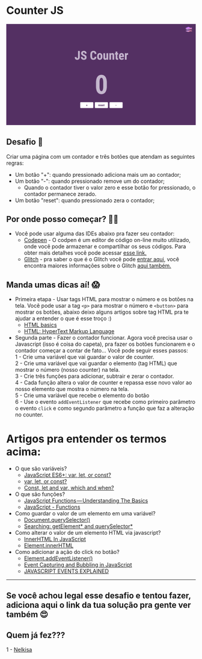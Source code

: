 # Counter JS

![Giphy of the counter application](../../assets/imgs/counter.gif)

## Desafio 🎯
Criar uma página com um contador e três botões que atendam as seguintes regras:
  - Um botão "+": quando pressionado adiciona mais um ao contador;
  - Um botão "-": quando pressionado remove um do contador;
    - Quando o contador tiver o valor zero e esse botão for pressionado, o contador permanece zerado.
  - Um botão "reset": quando pressionado zera o contador;



## Por onde posso começar? 💪🏽
- Você pode usar alguma das IDEs abaixo pra fazer seu contador:
  - [Codepen](https://codepen.io/) - O codpen é um editor de código on-line muito utilizado, onde você pode armazenar e compartilhar os seus códigos. Para obter mais detalhes você pode acessar [esse link.](https://blog.codepen.io/2016/02/01/learn-how-the-editor-works-the-editor-tour/)
  - [Glitch](https://glitch.com/) - pra saber o que é o Glitch você pode [entrar aqui](https://medium.com/glitch/what-is-glitch-90cd75e40277), você encontra maiores informações sobre o Glitch [aqui também.](https://medium.com/@glitch)


## Manda umas dicas aí! 😱
- Primeira etapa -  Usar tags HTML para mostrar o número e os botões na tela. Você pode usar a tag `<p>` para mostrar o número e `<button>` para mostrar os botões, abaixo deixo alguns artigos sobre tag HTML pra te ajudar a entender o que é esse troço :)
  - [HTML basics](https://developer.mozilla.org/en-US/docs/Learn/Getting_started_with_the_web/HTML_basics)
  - [HTML: HyperText Markup Language](https://developer.mozilla.org/en-US/docs/Web/HTML)
- Segunda parte - Fazer o contador funcionar. Agora você precisa usar o Javascript (isso é coisa do capeta), pra fazer os botões funcionarem e o contador começar a contar de fato... Você pode seguir esses passos:  
  1 - Crie uma variável que vai guardar o valor de counter.  
  2 - Crie uma variável que vai guardar o elemento (tag HTML) que mostrar o número (nosso counter) na tela.   
  3 - Crie três funções para adicionar, subtrair e zerar o contador.  
  4 - Cada função altera o valor de counter e repassa esse novo valor ao nosso elemento que mostra o número na tela.  
  5 - Crie uma variável que recebe o elemento do botão  
  6 - Use o evento `addEventListener` que recebe como primeiro parâmetro o evento `click` e como segundo parâmetro a função que faz a alteração no counter.

# Artigos pra entender os termos acima:
- O que são variáveis?  
  - [JavaScript ES6+: var, let, or const?](https://medium.com/javascript-scene/javascript-es6-var-let-or-const-ba58b8dcde75)
  - [var, let, or const?](https://hackernoon.com/js-var-let-or-const-67e51dbb716f)
  - [Const, let and var, which and when?](https://codeburst.io/const-let-and-var-which-and-when-541a2721c18)
- O que são funções?
  - [JavaScript Functions — Understanding The Basics](https://codeburst.io/javascript-functions-understanding-the-basics-207dbf42ed99)
  - [JavaScript - Functions](https://www.tutorialspoint.com/javascript/javascript_functions.htm)
- Como guardar o valor de um elemento em uma variável?
  - [Document.querySelector()](https://developer.mozilla.org/en-US/docs/Web/API/Document/querySelector)
  - [Searching: getElement* and querySelector*](https://javascript.info/searching-elements-dom)
- Como alterar o valor de um elemento HTML via javascript?
  - [InnerHTML In JavaScript](https://www.quackit.com/javascript/tutorial/innerhtml_in_javascript.cfm)
  - [Element.innerHTML](https://developer.mozilla.org/en-US/docs/Web/API/Element/innerHTML)
- Como adicionar a ação do click no botão?
  - [Element.addEventListener()](https://developer.mozilla.org/pt-BR/docs/Web/API/Element/addEventListener)
  - [Event Capturing and Bubbling in JavaScript](https://www.kirupa.com/html5/event_capturing_bubbling_javascript.htm)
  - [JAVASCRIPT EVENTS EXPLAINED](https://flaviocopes.com/javascript-events/)

---

## Se você achou legal esse desafio e tentou fazer, adiciona aqui o link da tua solução pra gente ver também 😍

## Quem já fez???
1 - [Nelkisa](https://challenge-counter.glitch.me/) 
